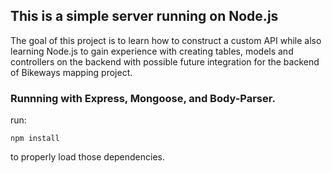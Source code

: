 ## This is a simple server running on Node.js

The goal of this project is to learn how to construct a custom API while also learning
Node.js to gain experience with creating tables, models and controllers on the backend with
possible future integration for the backend of Bikeways mapping project.

### Runnning with Express, Mongoose, and Body-Parser.

run:

`npm install`

to properly load those dependencies.



